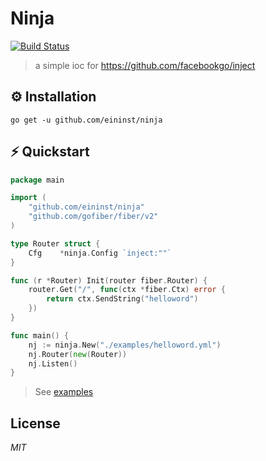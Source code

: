 # Ninja

[![Build Status](https://travis-ci.org/ivpusic/grpool.svg?branch=master)](https://github.com/infinitasx/easi-go-aws)

> a simple ioc for https://github.com/facebookgo/inject

## ⚙ Installation

```text
go get -u github.com/eininst/ninja
```

## ⚡ Quickstart

```go
package main

import (
	"github.com/eininst/ninja"
	"github.com/gofiber/fiber/v2"
)

type Router struct {
    Cfg    *ninja.Config `inject:""`
}

func (r *Router) Init(router fiber.Router) {
    router.Get("/", func(ctx *fiber.Ctx) error {
        return ctx.SendString("helloword")
    })
}

func main() {
    nj := ninja.New("./examples/helloword.yml")
    nj.Router(new(Router))
    nj.Listen()
}
```
> See [examples](/examples)
## License

*MIT*